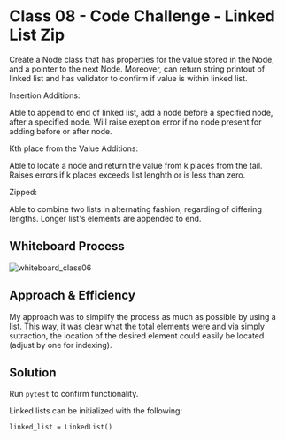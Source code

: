 # Class 08 - Code Challenge - Linked List Zip

Create a Node class that has properties for the value stored in the Node, and a pointer to the next Node. Moreover, can return string printout of linked list and has validator to confirm if value is within linked list.

Insertion Additions:

Able to append to end of linked list, add a node before a specified node, after a specified node. Will raise exeption error if no node present for adding before or after node.

Kth place from the Value Additions:

Able to locate a node and return the value from k places from the tail. Raises errors if k places exceeds list lenghth or is less than zero.

Zipped:

Able to combine two lists in alternating fashion, regarding of differing lengths. Longer list's elements are appended to end.

## Whiteboard Process

![whiteboard_class06](/codechallenge08.jpg)

## Approach & Efficiency

My approach was to simplify the process as much as possible by using a list. This way, it was clear what the total elements were and via simply sutraction, the location of the desired element could easily be located (adjust by one for indexing).

## Solution

Run `pytest` to confirm functionality.

Linked lists can be initialized with the following:

```
linked_list = LinkedList()
```
